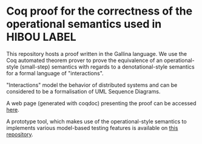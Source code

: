 # Coq proof for the correctness of the operational semantics used in HIBOU LABEL

This repository hosts a proof written in the Gallina language.
We use the Coq automated theorem prover to prove the 
equivalence of an operational-style (small-step) semantics
with regards to a denotational-style semantics for a formal language of "interactions".

"Interactions" model the behavior of distributed systems and can be considered to be a
formalisation of UML Sequence Diagrams.

A web page (generated with coqdoc) presenting the proof can be accessed [here](https://erwanm974.github.io/coq_hibou_label_semantics_equivalence/).

A prototype tool, which makes use of the operational-style semantics
to implements various model-based testing features is available on [this repository](https://github.com/erwanM974/hibou_label).